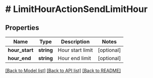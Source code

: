 # # LimitHourActionSendLimitHour

## Properties

Name | Type | Description | Notes
------------ | ------------- | ------------- | -------------
**hour_start** | **string** | Hour start limit | [optional]
**hour_end** | **string** | Hour end limit | [optional]

[[Back to Model list]](../../README.md#models) [[Back to API list]](../../README.md#endpoints) [[Back to README]](../../README.md)
